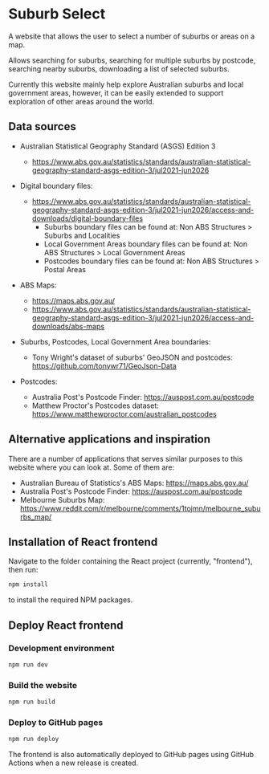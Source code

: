 # Suburb Select

A website that allows the user to select a number of suburbs or areas on a map.

Allows searching for suburbs, searching for multiple suburbs by postcode, searching nearby suburbs, downloading a list of selected suburbs.

Currently this website mainly help explore Australian suburbs and local government areas, however, it can be easily extended to support exploration of other areas around the world.

## Data sources

- Australian Statistical Geography Standard (ASGS) Edition 3
    - https://www.abs.gov.au/statistics/standards/australian-statistical-geography-standard-asgs-edition-3/jul2021-jun2026

- Digital boundary files:
    - https://www.abs.gov.au/statistics/standards/australian-statistical-geography-standard-asgs-edition-3/jul2021-jun2026/access-and-downloads/digital-boundary-files
        - Suburbs boundary files can be found at: Non ABS Structures > Suburbs and Localities
        - Local Government Areas boundary files can be found at: Non ABS Structures > Local Government Areas
        - Postcodes boundary files can be found at: Non ABS Structures > Postal Areas

- ABS Maps:
    - https://maps.abs.gov.au/
    - https://www.abs.gov.au/statistics/standards/australian-statistical-geography-standard-asgs-edition-3/jul2021-jun2026/access-and-downloads/abs-maps

- Suburbs, Postcodes, Local Government Area boundaries:
    - Tony Wright's dataset of suburbs' GeoJSON and postcodes: https://github.com/tonywr71/GeoJson-Data

- Postcodes: 
    - Australia Post's Postcode Finder: https://auspost.com.au/postcode
    - Matthew Proctor's Postcodes dataset: https://www.matthewproctor.com/australian_postcodes

## Alternative applications and inspiration

There are a number of applications that serves similar purposes to this website where you can look at. Some of them are:

- Australian Bureau of Statistics's ABS Maps: https://maps.abs.gov.au/
- Australia Post's Postcode Finder: https://auspost.com.au/postcode
- Melbourne Suburbs Map: https://www.reddit.com/r/melbourne/comments/1tojmn/melbourne_suburbs_map/

## Installation of React frontend

Navigate to the folder containing the React project (currently, "frontend"), then run:

```bash
npm install
```
to install the required NPM packages.

## Deploy React frontend

### Development environment

```bash
npm run dev
```

### Build the website

```bash
npm run build
```

### Deploy to GitHub pages

```bash
npm run deploy
```

The frontend is also automatically deployed to GitHub pages using GitHub Actions when a new release is created.